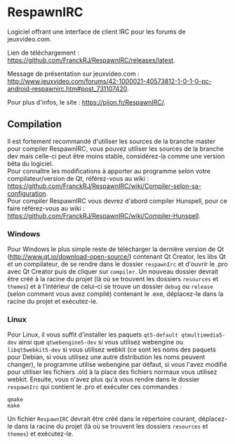 # RespawnIRC

Logiciel offrant une interface de client IRC pour les forums de jeuxvideo.com.

Lien de téléchargement : https://github.com/FranckRJ/RespawnIRC/releases/latest.

Message de présentation sur jeuxvideo.com : http://www.jeuxvideo.com/forums/42-1000021-40573812-1-0-1-0-pc-android-respawnirc.htm#post_731107420.

Pour plus d'infos, le site : https://pijon.fr/RespawnIRC/.

## Compilation

Il est fortement recommandé d'utiliser les sources de la branche master pour compiler RespawnIRC, vous pouvez utiliser les sources de la branche dev mais celle-ci peut être moins stable, considérez-la comme une version bêta du logiciel.  
Pour connaître les modifications à apporter au programme selon votre compilateur/version de Qt, référez-vous au wiki : https://github.com/FranckRJ/RespawnIRC/wiki/Compiler-selon-sa-configuration.  
Pour compiler RespawnIRC vous devrez d'abord compiler Hunspell, pour ce faire référez-vous au wiki : https://github.com/FranckRJ/RespawnIRC/wiki/Compiler-Hunspell.

### Windows

Pour Windows le plus simple reste de télécharger la dernière version de Qt (http://www.qt.io/download-open-source/) contenant Qt Creator, les libs Qt et un compilateur, de se rendre dans le dossier `respawnIrc` et d'ouvrir le .pro avec Qt Creator puis de cliquer sur `compiler`. Un nouveau dossier devrait être créé à la racine du projet (là où se trouvent les dossiers `resources` et `themes`) et à l'intérieur de celui-ci se trouve un dossier `debug` ou `release` (selon comment vous avez compilé) contenant le .exe, déplacez-le dans la racine du projet et exécutez-le.

### Linux

Pour Linux, il vous suffit d'installer les paquets `qt5-default qtmultimedia5-dev` ainsi que `qtwebengine5-dev` si vous utilisez webengine ou `libqt5webkit5-dev` si vous utilisez webkit (ce sont les noms des paquets pour Debian, si vous utilisez une autre distribution les noms peuvent changer), le programme utilise webengine par défaut, si vous l'avez modifié pour utiliser les fichiers .old à la place des fichiers normaux vous utilisez webkit. Ensuite, vous n'avez plus qu'à vous rendre dans le dossier `respawnIrc` qui contient le .pro et exécuter ces commandes :

    qmake
    make

Un fichier `RespawnIRC` devrait être créé dans le répertoire courant, déplacez-le dans la racine du projet (là où se trouvent les dossiers `resources` et `themes`) et exécutez-le.